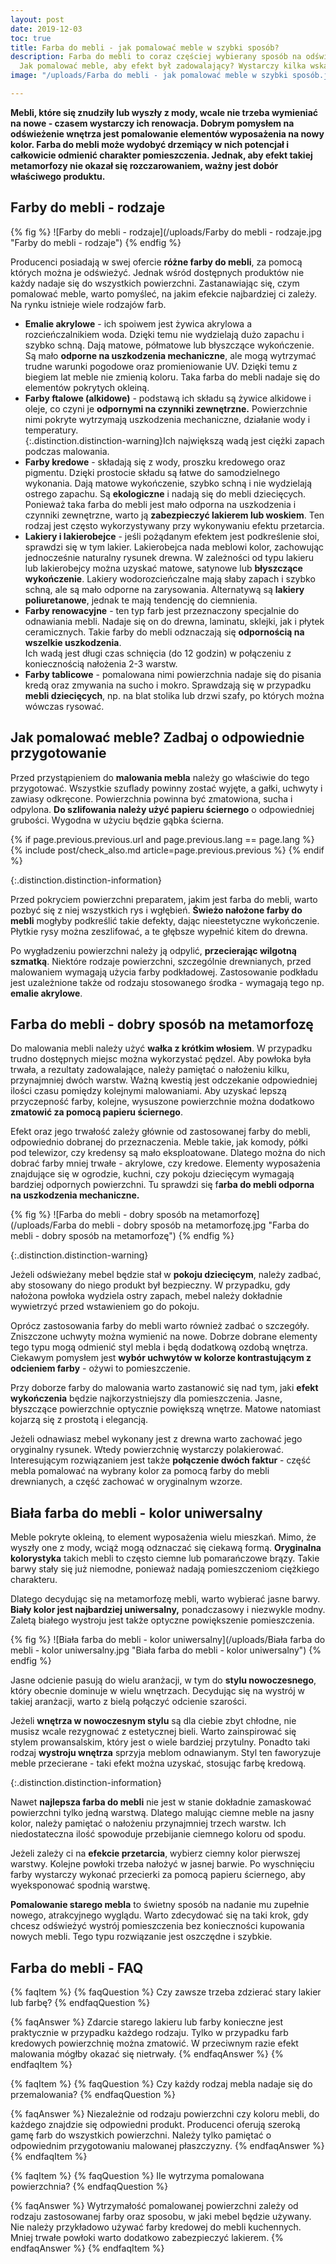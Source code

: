 ```yaml
---
layout: post
date: 2019-12-03
toc: true
title: Farba do mebli - jak pomalować meble w szybki sposób?
description: Farba do mebli to coraz częściej wybierany sposób na odświeżenie pomieszczenia.
  Jak pomalować meble, aby efekt był zadowalający? Wystarczy kilka wskazówek!
image: "/uploads/Farba do mebli - jak pomalować meble w szybki sposób.jpg"

---
```

**Mebli, które się znudziły lub wyszły z mody, wcale nie trzeba wymieniać na nowe - czasem wystarczy ich renowacja. Dobrym pomysłem na odświeżenie wnętrza jest pomalowanie elementów wyposażenia na nowy kolor. Farba do mebli może wydobyć drzemiący w nich potencjał i całkowicie odmienić charakter pomieszczenia. Jednak, aby efekt takiej metamorfozy nie okazał się rozczarowaniem, ważny jest dobór właściwego produktu.**

## Farby do mebli - rodzaje

{% fig %}
![Farby do mebli - rodzaje](/uploads/Farby do mebli - rodzaje.jpg "Farby do mebli - rodzaje")
{% endfig %}

Producenci posiadają w swej ofercie **różne farby do mebli**, za pomocą których można je odświeżyć. Jednak wśród dostępnych produktów nie każdy nadaje się do wszystkich powierzchni. Zastanawiając się, czym pomalować meble, warto pomyśleć, na jakim efekcie najbardziej ci zależy. Na rynku istnieje wiele rodzajów farb.

* **Emalie akrylowe** - ich spoiwem jest żywica akrylowa a rozcieńczalnikiem woda. Dzięki temu nie wydzielają dużo zapachu i szybko schną. Dają matowe, półmatowe lub błyszczące wykończenie. Są mało **odporne na uszkodzenia mechaniczne**, ale mogą wytrzymać trudne warunki pogodowe oraz promieniowanie UV. Dzięki temu z biegiem lat meble nie zmienią koloru. Taka farba do mebli nadaje się do elementów pokrytych okleiną.
* **Farby ftalowe (alkidowe)** - podstawą ich składu są żywice alkidowe i oleje, co czyni je **odpornymi na czynniki zewnętrzne.** Powierzchnie nimi pokryte wytrzymają uszkodzenia mechaniczne, działanie wody i temperatury.   
  {:.distinction.distinction-warning}Ich największą wadą jest ciężki zapach podczas malowania.
* **Farby kredowe** - składają się z wody, proszku kredowego oraz pigmentu. Dzięki prostocie składu są łatwe do samodzielnego wykonania. Dają matowe wykończenie, szybko schną i nie wydzielają ostrego zapachu. Są **ekologiczne** i nadają się do mebli dziecięcych. Ponieważ taka farba do mebli jest mało odporna na uszkodzenia i czynniki zewnętrzne, warto ją **zabezpieczyć lakierem lub woskiem**. Ten rodzaj jest często wykorzystywany przy wykonywaniu efektu przetarcia.
* **Lakiery i lakierobejce** - jeśli pożądanym efektem jest podkreślenie słoi, sprawdzi się w tym lakier. Lakierobejca nada meblowi kolor, zachowując jednocześnie naturalny rysunek drewna. W zależności od typu lakieru lub lakierobejcy można uzyskać matowe, satynowe lub **błyszczące wykończenie**. Lakiery wodorozcieńczalne mają słaby zapach i szybko schną, ale są mało odporne na zarysowania. Alternatywą są **lakiery poliuretanowe**, jednak te mają tendencję do ciemnienia.
* **Farby renowacyjne** - ten typ farb jest przeznaczony specjalnie do odnawiania mebli. Nadaje się on do drewna, laminatu, sklejki, jak i płytek ceramicznych. Takie farby do mebli odznaczają się **odpornością na wszelkie uszkodzenia**.   
  Ich wadą jest długi czas schnięcia (do 12 godzin) w połączeniu z koniecznością nałożenia 2-3 warstw.
* **Farby tablicowe** - pomalowana nimi powierzchnia nadaje się do pisania kredą oraz zmywania na sucho i mokro. Sprawdzają się w przypadku **mebli dziecięcych**, np. na blat stolika lub drzwi szafy, po których można wówczas rysować.

## Jak pomalować meble? Zadbaj o odpowiednie przygotowanie

Przed przystąpieniem do **malowania mebla** należy go właściwie do tego przygotować. Wszystkie szuflady powinny zostać wyjęte, a gałki, uchwyty i zawiasy odkręcone. Powierzchnia powinna być zmatowiona, sucha i odpylona. **Do szlifowania należy użyć papieru ściernego** o odpowiedniej grubości. Wygodna w użyciu będzie gąbka ścierna.

{% if page.previous.previous.url and page.previous.lang == page.lang %}
  {% include post/check_also.md article=page.previous.previous %}
{% endif %}

{:.distinction.distinction-information}

Przed pokryciem powierzchni preparatem, jakim jest farba do mebli, warto pozbyć się z niej wszystkich rys i wgłębień. **Świeżo nałożone farby do mebli** mogłyby podkreślić takie defekty, dając nieestetyczne wykończenie. Płytkie rysy można zeszlifować, a te głębsze wypełnić kitem do drewna.

Po wygładzeniu powierzchni należy ją odpylić, **przecierając wilgotną szmatką**. Niektóre rodzaje powierzchni, szczególnie drewnianych, przed malowaniem wymagają użycia farby podkładowej. Zastosowanie podkładu jest uzależnione także od rodzaju stosowanego środka - wymagają tego np. **emalie akrylowe**.

## Farba do mebli - dobry sposób na metamorfozę

Do malowania mebli należy użyć **wałka z krótkim włosiem**. W przypadku trudno dostępnych miejsc można wykorzystać pędzel. Aby powłoka była trwała, a rezultaty zadowalające, należy pamiętać o nałożeniu kilku, przynajmniej dwóch warstw. Ważną kwestią jest odczekanie odpowiedniej ilości czasu pomiędzy kolejnymi malowaniami. Aby uzyskać lepszą przyczepność farby, kolejne, wysuszone powierzchnie można dodatkowo **zmatowić za pomocą papieru ściernego**.

Efekt oraz jego trwałość zależy głównie od zastosowanej farby do mebli, odpowiednio dobranej do przeznaczenia. Meble takie, jak komody, półki pod telewizor, czy kredensy są mało eksploatowane. Dlatego można do nich dobrać farby mniej trwałe - akrylowe, czy kredowe. Elementy wyposażenia znajdujące się w ogrodzie, kuchni, czy pokoju dziecięcym wymagają bardziej odpornych powierzchni. Tu sprawdzi się f**arba do mebli odporna na uszkodzenia mechaniczne.**

{% fig %}
![Farba do mebli - dobry sposób na metamorfozę](/uploads/Farba do mebli - dobry sposób na metamorfozę.jpg "Farba do mebli - dobry sposób na metamorfozę")
{% endfig %}

{:.distinction.distinction-warning}

Jeżeli odświeżany mebel będzie stał w **pokoju dziecięcym**, należy zadbać, aby stosowany do niego produkt był bezpieczny. W przypadku, gdy nałożona powłoka wydziela ostry zapach, mebel należy dokładnie wywietrzyć przed wstawieniem go do pokoju.

Oprócz zastosowania farby do mebli warto również zadbać o szczegóły. Zniszczone uchwyty można wymienić na nowe. Dobrze dobrane elementy tego typu mogą odmienić styl mebla i będą dodatkową ozdobą wnętrza. Ciekawym pomysłem jest **wybór uchwytów w kolorze kontrastującym z odcieniem farby** - ożywi to pomieszczenie.

Przy doborze farby do malowania warto zastanowić się nad tym, jaki **efekt wykończenia** będzie najkorzystniejszy dla pomieszczenia. Jasne, błyszczące powierzchnie optycznie powiększą wnętrze. Matowe natomiast kojarzą się z prostotą i elegancją.

Jeżeli odnawiasz mebel wykonany jest z drewna warto zachować jego oryginalny rysunek. Wtedy powierzchnię wystarczy polakierować. Interesującym rozwiązaniem jest także **połączenie dwóch faktur** - część mebla pomalować na wybrany kolor za pomocą farby do mebli drewnianych, a część zachować w oryginalnym wzorze.

## Biała farba do mebli - kolor uniwersalny

Meble pokryte okleiną, to element wyposażenia wielu mieszkań. Mimo, że wyszły one z mody, wciąż mogą odznaczać się ciekawą formą. **Oryginalna kolorystyka** takich mebli to często ciemne lub pomarańczowe brązy. Takie barwy stały się już niemodne, ponieważ nadają pomieszczeniom ciężkiego charakteru.

Dlatego decydując się na metamorfozę mebli, warto wybierać jasne barwy. **Biały kolor jest najbardziej uniwersalny,** ponadczasowy i niezwykle modny. Zaletą białego wystroju jest także optyczne powiększenie pomieszczenia.

{% fig %}
![Biała farba do mebli - kolor uniwersalny](/uploads/Biała farba do mebli - kolor uniwersalny.jpg "Biała farba do mebli - kolor uniwersalny")
{% endfig %}

Jasne odcienie pasują do wielu aranżacji, w tym do **stylu nowoczesnego**, który obecnie dominuje w wielu wnętrzach. Decydując się na wystrój w takiej aranżacji, warto z bielą połączyć odcienie szarości.

Jeżeli **wnętrza w nowoczesnym stylu** są dla ciebie zbyt chłodne, nie musisz wcale rezygnować z estetycznej bieli. Warto zainspirować się stylem prowansalskim, który jest o wiele bardziej przytulny. Ponadto taki rodzaj **wystroju wnętrza** sprzyja meblom odnawianym. Styl ten faworyzuje meble przecierane - taki efekt można uzyskać, stosując farbę kredową.

{:.distinction.distinction-information}

Nawet **najlepsza farba do mebli** nie jest w stanie dokładnie zamaskować powierzchni tylko jedną warstwą. Dlatego malując ciemne meble na jasny kolor, należy pamiętać o nałożeniu przynajmniej trzech warstw. Ich niedostateczna ilość spowoduje przebijanie ciemnego koloru od spodu.

Jeżeli zależy ci na **efekcie przetarcia**, wybierz ciemny kolor pierwszej warstwy. Kolejne powłoki trzeba nałożyć w jasnej barwie. Po wyschnięciu farby wystarczy wykonać przecierki za pomocą papieru ściernego, aby wyeksponować spodnią warstwę.

**Pomalowanie starego mebla** to świetny sposób na nadanie mu zupełnie nowego, atrakcyjnego wyglądu. Warto zdecydować się na taki krok, gdy chcesz odświeżyć wystrój pomieszczenia bez konieczności kupowania nowych mebli. Tego typu rozwiązanie jest oszczędne i szybkie.

## Farba do mebli - FAQ

{% faqItem %}
{% faqQuestion %}
Czy zawsze trzeba zdzierać stary lakier lub farbę?
{% endfaqQuestion %}

{% faqAnswer %}
Zdarcie starego lakieru lub farby konieczne jest praktycznie w przypadku każdego rodzaju. Tylko w przypadku farb kredowych powierzchnię można zmatowić. W przeciwnym razie efekt malowania mógłby okazać się nietrwały.
{% endfaqAnswer %}
{% endfaqItem %}

{% faqItem %}
{% faqQuestion %}
Czy każdy rodzaj mebla nadaje się do przemalowania?
{% endfaqQuestion %}

{% faqAnswer %}
Niezależnie od rodzaju powierzchni czy koloru mebli, do każdego znajdzie się odpowiedni produkt. Producenci oferują szeroką gamę farb do wszystkich powierzchni. Należy tylko pamiętać o odpowiednim przygotowaniu malowanej płaszczyzny.
{% endfaqAnswer %}
{% endfaqItem %}

{% faqItem %}
{% faqQuestion %}
Ile wytrzyma pomalowana powierzchnia?
{% endfaqQuestion %}

{% faqAnswer %}
Wytrzymałość pomalowanej powierzchni zależy od rodzaju zastosowanej farby oraz sposobu, w jaki mebel będzie używany. Nie należy przykładowo używać farby kredowej do mebli kuchennych. Mniej trwałe powłoki warto dodatkowo zabezpieczyć lakierem.
{% endfaqAnswer %}
{% endfaqItem %}
